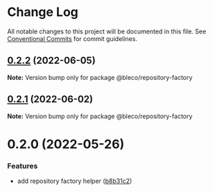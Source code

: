 # Change Log

All notable changes to this project will be documented in this file.
See [Conventional Commits](https://conventionalcommits.org) for commit guidelines.

## [0.2.2](https://gitr.net/betaly/bleco/compare/@bleco/repository-factory@0.2.1...@bleco/repository-factory@0.2.2) (2022-06-05)

**Note:** Version bump only for package @bleco/repository-factory





## [0.2.1](https://gitr.net/betaly/bleco/compare/@bleco/repository-factory@0.2.0...@bleco/repository-factory@0.2.1) (2022-06-02)

**Note:** Version bump only for package @bleco/repository-factory





# 0.2.0 (2022-05-26)


### Features

* add repository factory helper ([b8b31c2](https://gitr.net/betaly/bleco/commits/b8b31c298d54999899ee06a4e2c1e01c4408c06e))
